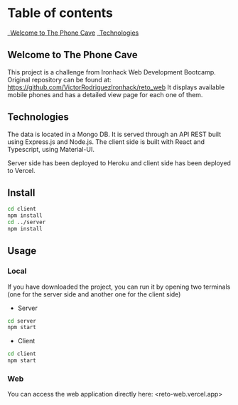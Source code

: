 # Table of contents

_[Welcome to The Phone Cave](#general-info)
_[Technologies](#techonologies)

## Welcome to The Phone Cave

This project is a challenge from Ironhack Web Development Bootcamp. Original repository can be found at: <https://github.com/VictorRodriguezIronhack/reto_web>
It displays available mobile phones and has a detailed view page for each one of them.

## Technologies

The data is located in a Mongo DB. It is served through an API REST built using Express.js and Node.js.
The client side is built with React and Typescript, using Material-UI.

Server side has been deployed to Heroku and client side has been deployed to Vercel.

## Install

```bash
cd client
npm install
cd ../server
npm install
```

## Usage

### Local

If you have downloaded the project, you can run it by opening two terminals (one for the server side and another one for the client side)

- Server

```bash
cd server
npm start
```

- Client

```bash
cd client
npm start
```

### Web

You can access the web application directly here: <reto-web.vercel.app>
